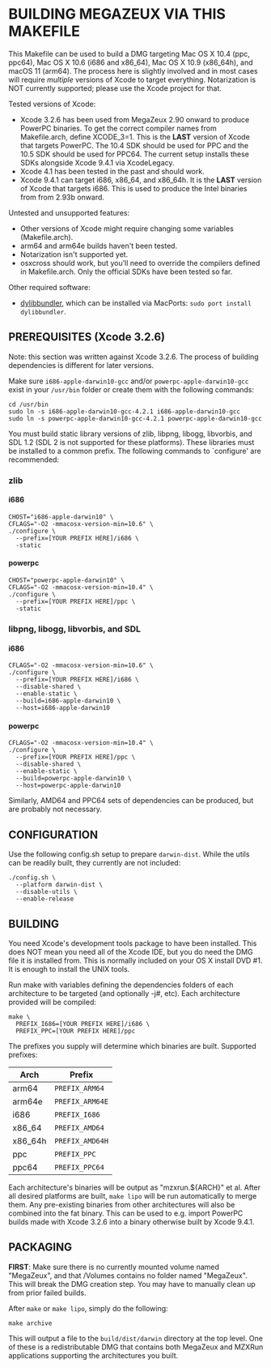 # BUILDING MEGAZEUX VIA THIS MAKEFILE

This Makefile can be used to build a DMG targeting Mac OS X 10.4 (ppc, ppc64),
Mac OS X 10.6 (i686 and x86_64), Mac OS X 10.9 (x86_64h), and macOS 11 (arm64).
The process here is slightly involved and in most cases will require *multiple*
versions of Xcode to target everything. Notarization is NOT currently supported;
please use the Xcode project for that.

Tested versions of Xcode:

- Xcode 3.2.6 has been used from MegaZeux 2.90 onward to produce PowerPC
  binaries. To get the correct compiler names from Makefile.arch, define
  XCODE_3=1. This is the **LAST** version of Xcode that targets PowerPC.
  The 10.4 SDK should be used for PPC and the 10.5 SDK should be used for PPC64.
  The current setup installs these SDKs alongside Xcode 9.4.1 via XcodeLegacy.
- Xcode 4.1 has been tested in the past and should work.
- Xcode 9.4.1 can target i686, x86_64, and x86_64h. It is the **LAST** version
  of Xcode that targets i686. This is used to produce the Intel binaries from
  from 2.93b onward.

Untested and unsupported features:

- Other versions of Xcode might require changing some variables (Makefile.arch).
- arm64 and arm64e builds haven't been tested.
- Notarization isn't supported yet.
- osxcross should work, but you'll need to override the compilers defined in
  Makefile.arch. Only the official SDKs have been tested so far.

Other required software:

- [dylibbundler](https://github.com/auriamg/macdylibbundler/), which can be
  installed via MacPorts: `sudo port install dylibbundler`.

## PREREQUISITES (Xcode 3.2.6)

Note: this section was written against Xcode 3.2.6. The process of building
dependencies is different for later versions.

Make sure `i686-apple-darwin10-gcc` and/or `powerpc-apple-darwin10-gcc` exist
in your `/usr/bin` folder or create them with the following commands:

```
cd /usr/bin
sudo ln -s i686-apple-darwin10-gcc-4.2.1 i686-apple-darwin10-gcc
sudo ln -s powerpc-apple-darwin10-gcc-4.2.1 powerpc-apple-darwin10-gcc
```

You must build static library versions of zlib, libpng, libogg, libvorbis,
and SDL 1.2 (SDL 2 is not supported for these platforms). These libraries
must be installed to a common prefix. The following commands to `configure'
are recommended:

### zlib

#### i686
```
CHOST="i686-apple-darwin10" \
CFLAGS="-O2 -mmacosx-version-min=10.6" \
./configure \
  --prefix=[YOUR PREFIX HERE]/i686 \
  -static
```

#### powerpc
```
CHOST="powerpc-apple-darwin10" \
CFLAGS="-O2 -mmacosx-version-min=10.4" \
./configure \
  --prefix=[YOUR PREFIX HERE]/ppc \
  -static
```

### libpng, libogg, libvorbis, and SDL

#### i686
```
CFLAGS="-O2 -mmacosx-version-min=10.6" \
./configure \
  --prefix=[YOUR PREFIX HERE]/i686 \
  --disable-shared \
  --enable-static \
  --build=i686-apple-darwin10 \
  --host=i686-apple-darwin10
```

#### powerpc
```
CFLAGS="-O2 -mmacosx-version-min=10.4" \
./configure \
  --prefix=[YOUR PREFIX HERE]/ppc \
  --disable-shared \
  --enable-static \
  --build=powerpc-apple-darwin10 \
  --host=powerpc-apple-darwin10
```

Similarly, AMD64 and PPC64 sets of dependencies can be produced, but are
probably not necessary.

## CONFIGURATION

Use the following config.sh setup to prepare `darwin-dist`. While the utils
can be readily built, they currently are not included:

```
./config.sh \
  --platform darwin-dist \
  --disable-utils \
  --enable-release
```

## BUILDING

You need Xcode's development tools package to have been installed. This does
NOT mean you need all of the Xcode IDE, but you do need the DMG file it is
installed from. This is normally included on your OS X install DVD #1. It is
enough to install the UNIX tools.

Run make with variables defining the dependencies folders of each architecture
to be targeted (and optionally -j#, etc). Each architecture provided will be
compiled:

```
make \
  PREFIX_I686=[YOUR PREFIX HERE]/i686 \
  PREFIX_PPC=[YOUR PREFIX HERE]/ppc
```

The prefixes you supply will determine which binaries are built. Supported
prefixes:

| Arch    | Prefix          |
|---------|-----------------|
| arm64   | `PREFIX_ARM64`  |
| arm64e  | `PREFIX_ARM64E` |
| i686    | `PREFIX_I686`   |
| x86_64  | `PREFIX_AMD64`  |
| x86_64h | `PREFIX_AMD64H` |
| ppc     | `PREFIX_PPC`    |
| ppc64   | `PREFIX_PPC64`  |

Each architecture's binaries will be output as "mzxrun.${ARCH}" et al.
After all desired platforms are built, `make lipo` will be run automatically
to merge them. Any pre-existing binaries from other architectures will also
be combined into the fat binary. This can be used to e.g. import PowerPC
builds made with Xcode 3.2.6 into a binary otherwise built by Xcode 9.4.1.

## PACKAGING

**FIRST**: Make sure there is no currently mounted volume named "MegaZeux",
and that /Volumes contains no folder named "MegaZeux". This will break the
DMG creation step. You may have to manually clean up from prior failed builds.

After `make` or `make lipo`, simply do the following:
```
make archive
```

This will output a file to the `build/dist/darwin` directory at the top level.
One of these is a redistributable DMG that contains both MegaZeux and MZXRun
applications supporting the architectures you built.

